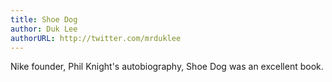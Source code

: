 ```yaml
---
title: Shoe Dog
author: Duk Lee
authorURL: http://twitter.com/mrduklee
---
```


Nike founder, Phil Knight's autobiography, Shoe Dog was an excellent book.
